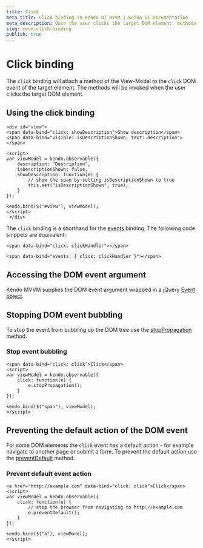 ```yaml
---
title: Click
meta_title: Click binding in Kendo UI MVVM | Kendo UI Documentation
meta_description: Once the user clicks the target DOM element, methods, attached by using the click binding in Kendo UI MVVM, are automatically triggered.
slug: mvvm-click-binding
publish: true
---
```


# Click binding

The `click` binding will attach a method of the View-Model to the `click` DOM event of the target element. The methods will be invoked when the user clicks the target DOM element.

## Using the click binding

    <div id="view">
    <span data-bind="click: showDescription">Show description</span>
    <span data-bind="visible: isDescriptionShown, text: description"></span>

    <script>
    var viewModel = kendo.observable({
        description: "Description",
        isDescriptionShown: false,
        showDescription: function(e) {
            // show the span by setting isDescriptionShown to true
            this.set("isDescriptionShown", true);
        }
    });

    kendo.bind($("#view"), viewModel);
    </script>
     </div>

The `click` binding is a shorthand for the [events](events) binding. The following code snippets are equivalent:


    <span data-bind="click: clickHandler"></span>

    <span data-bind="events: { click: clickHandler }"></span>


## Accessing the DOM event argument

Kendo MVVM supplies the DOM event argument wrapped in a jQuery [Event object](http://api.jquery.com/category/events/event-object/).

## Stopping DOM event bubbling

To stop the event from bubbling up the DOM tree use the [stopPropagation](http://api.jquery.com/event.stopPropagation/) method.

### Stop event bubbling

    <span data-bind="click: click">Click</span>
    <script>
    var viewModel = kendo.observable({
        click: function(e) {
            e.stopPropagation();
        }
    });

    kendo.bind($("span"), viewModel);
    </script>


## Preventing the default action of the DOM event

For some DOM elements the `click` event has a default action - for example navigate to another page or submit a form. To prevent the default action use the
[preventDefault](http://api.jquery.com/event.preventDefault/) method.

### Prevent default event action

    <a href="http://example.com" data-bind="click: click">Click</span>
    <script>
    var viewModel = kendo.observable({
        click: function(e) {
            // stop the browser from navigating to http://example.com
            e.preventDefault();
        }
    });

    kendo.bind($("a"), viewModel);
    </script>

